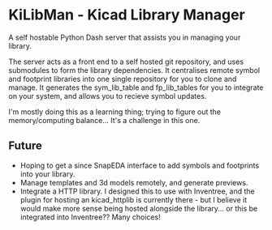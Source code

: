 # KiLibMan - Kicad Library Manager

A self hostable Python Dash server that assists you in managing your library. 

The server acts as a front end to a self hosted git repository, and uses submodules to form the library dependencies. It centralises remote symbol and footprint libraries into one single repository for you to clone and manage. It generates the sym_lib_table and fp_lib_tables for you to integrate on your system, and allows you to recieve symbol updates. 

I'm mostly doing this as a learning thing; trying to figure out the memory/computing balance... It's a challenge in this one.

## Future
- Hoping to get a since SnapEDA interface to add symbols and footprints into your library.
- Manage templates and 3d models remotely, and generate previews.
- Integrate a HTTP library. I designed this to use with Inventree, and the plugin for hosting an kicad_httplib is currently there - but I believe it would make more sense being hosted alongside the library... or this be integrated into Inventree?? Many choices!